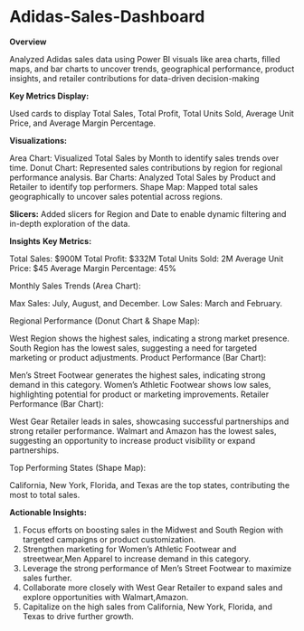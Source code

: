 # Adidas-Sales-Dashboard

**Overview**

Analyzed Adidas sales data using Power BI visuals like area charts, filled maps, and bar charts to uncover trends, geographical performance, product insights, and retailer contributions for data-driven decision-making

**Key Metrics Display:**

Used cards to display Total Sales, Total Profit, Total Units Sold, Average Unit Price, and Average Margin Percentage.

**Visualizations:**

Area Chart: Visualized Total Sales by Month to identify sales trends over time.
Donut Chart: Represented sales contributions by region for regional performance analysis.
Bar Charts: Analyzed Total Sales by Product and Retailer to identify top performers.
Shape Map: Mapped total sales geographically to uncover sales potential across regions.

**Slicers:**
Added slicers for Region and Date to enable dynamic filtering and in-depth exploration of the data.

**Insights**
**Key Metrics:**

Total Sales: $900M
Total Profit: $332M
Total Units Sold: 2M
Average Unit Price: $45
Average Margin Percentage: 45%

Monthly Sales Trends (Area Chart):

Max Sales: July, August, and December.
Low Sales: March and February.

Regional Performance (Donut Chart & Shape Map):

West Region shows the highest sales, indicating a strong market presence.
South Region has the lowest sales, suggesting a need for targeted marketing or product adjustments.
Product Performance (Bar Chart):

Men’s Street Footwear generates the highest sales, indicating strong demand in this category.
Women’s Athletic Footwear shows low sales, highlighting potential for product or marketing improvements.
Retailer Performance (Bar Chart):

West Gear Retailer leads in sales, showcasing successful partnerships and strong retailer performance.
Walmart and Amazon has the lowest sales, suggesting an opportunity to increase product visibility or expand partnerships.

Top Performing States (Shape Map):

California, New York, Florida, and Texas are the top states, contributing the most to total sales.


**Actionable Insights:**

1) Focus efforts on boosting sales in the Midwest and South Region with targeted campaigns or product customization.
2) Strengthen marketing for Women’s Athletic Footwear and streetwear,Men Apparel to increase demand in this category.
3) Leverage the strong performance of Men’s Street Footwear to maximize sales further.
4) Collaborate more closely with West Gear Retailer to expand sales and explore opportunities with Walmart,Amazon.
5) Capitalize on the high sales from California, New York, Florida, and Texas to drive further growth.
